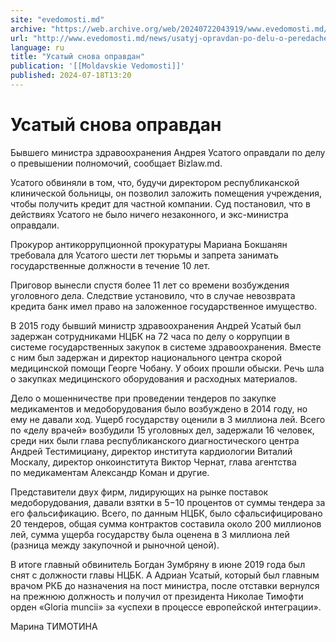 ```yaml
---
site: "evedomosti.md"
archive: "https://web.archive.org/web/20240722043919/www.evedomosti.md/news/usatyj-opravdan-po-delu-o-peredache-v-zalog-pomeshenij-rkb"
url: "http://www.evedomosti.md/news/usatyj-opravdan-po-delu-o-peredache-v-zalog-pomeshenij-rkb"
language: ru
title: "Усатый снова оправдан"
publication: '[[Moldavskie Vedomosti]]'
published: 2024-07-18T13:20
---
```


# Усатый снова оправдан

Бывшего министра здравоохранения Андрея Усатого оправдали по делу о превышении полномочий, сообщает Bizlaw.md.

Усатого обвиняли в том, что, будучи директором республиканской клинической больницы, он позволил заложить помещения учреждения, чтобы получить кредит для частной компании. Суд постановил, что в действиях Усатого не было ничего незаконного, и экс-министра оправдали.

Прокурор антикоррупционной прокуратуры Мариана Бокшанян требовала для Усатого шести лет тюрьмы и запрета занимать государственные должности в течение 10 лет.

Приговор вынесли спустя более 11 лет со времени возбуждения уголовного дела. Следствие установило, что в случае невозврата кредита банк имел право на заложенное государственное имущество.

В 2015 году бывший министр здравоохранения Андрей Усатый был задержан сотрудниками НЦБК на 72 часа по делу о коррупции в системе государственных закупок в системе здравоохранения. Вместе с ним был задержан и директор национального центра скорой медицинской помощи Георге Чобану. У обоих прошли обыски. Речь шла о закупках медицинского оборудования и расходных материалов.

Дело о мошенничестве при проведении тендеров по закупке медикаментов и медоборудования было возбуждено в 2014 году, но ему не давали ход. Ущерб государству оценили в 3 миллиона лей. Всего по «делу врачей» возбудили 15 уголовных дел, задержали 16 человек, среди них были глава республиканского диагностического центра Андрей Тестимициану, директор института кардиологии Виталий Москалу, директор онкоинститута Виктор Чернат, глава агентства по медикаментам Александр Коман и другие.

Представители двух фирм, лидирующих на рынке поставок медоборудования, давали взятки в 5−10 процентов от суммы тендера за его фальсификацию. Всего, по данным НЦБК, было сфальсифицировано 20 тендеров, общая сумма контрактов составила около 200 миллионов лей, сумма ущерба государству была оценена в 3 миллиона лей (разница между закупочной и рыночной ценой).

В итоге главный обвинитель Богдан Зумбряну в июне 2019 года был снят с должности главы НЦБК. А Адриан Усатый, который был главным врачом РКБ до назначения на пост министра, после отставки вернулся на прежнюю должность и получил от президента Николае Тимофти орден «Gloria muncii» за «успехи в процессе европейской интеграции».

Марина ТИМОТИНА